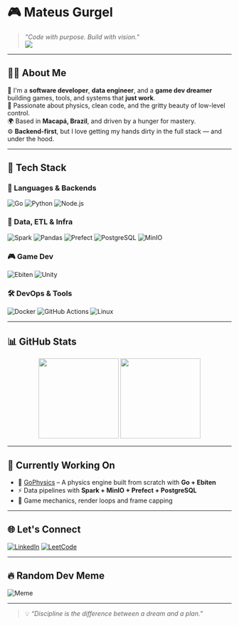 # 🎮 Mateus Gurgel

> _"Code with purpose. Build with vision."_  
> ![](https://quotes-github-readme.vercel.app/api?type=horizontal&theme=vue)
---

## 👨‍💻 About Me

🚀 I'm a **software developer**, **data engineer**, and a **game dev dreamer** building games, tools, and systems that **just work**.  
🧠 Passionate about physics, clean code, and the gritty beauty of low-level control.  
🌍 Based in **Macapá, Brazil**, and driven by a hunger for mastery.  
⚙️ **Backend-first**, but I love getting my hands dirty in the full stack — and under the hood.

---

## 🚀 Tech Stack

### 🔧 Languages & Backends
![Go](https://img.shields.io/badge/Go-00ADD8?style=for-the-badge&logo=go&logoColor=white)
![Python](https://img.shields.io/badge/Python-FFD43B?style=for-the-badge&logo=python&logoColor=blue)
![Node.js](https://img.shields.io/badge/Node.js-339933?style=for-the-badge&logo=nodedotjs&logoColor=white)

### 🧠 Data, ETL & Infra
![Spark](https://img.shields.io/badge/Apache%20Spark-E25A1C?style=for-the-badge&logo=apachespark&logoColor=white)
![Pandas](https://img.shields.io/badge/Pandas-150458?style=for-the-badge&logo=pandas&logoColor=white)
![Prefect](https://img.shields.io/badge/Prefect-000000?style=for-the-badge&logo=prefect&logoColor=white)
![PostgreSQL](https://img.shields.io/badge/PostgreSQL-316192?style=for-the-badge&logo=postgresql&logoColor=white)
![MinIO](https://img.shields.io/badge/MinIO-C00?style=for-the-badge&logo=minio&logoColor=white)

### 🎮 Game Dev
![Ebiten](https://img.shields.io/badge/Ebiten-Go%20Game%20Engine-00ADD8?style=for-the-badge&logo=go&logoColor=white)
![Unity](https://img.shields.io/badge/Unity-000?style=for-the-badge&logo=unity&logoColor=white)

### 🛠️ DevOps & Tools
![Docker](https://img.shields.io/badge/Docker-2496ED?style=for-the-badge&logo=docker&logoColor=white)
![GitHub Actions](https://img.shields.io/badge/GitHub%20Actions-2088FF?style=for-the-badge&logo=githubactions&logoColor=white)
![Linux](https://img.shields.io/badge/Linux-FCC624?style=for-the-badge&logo=linux&logoColor=black)

---

## 📊 GitHub Stats

<div align="center">
  <img src="https://github-readme-stats-sigma-five.vercel.app/api?username=MateusGurgel&show_icons=true&theme=midnight-purple&count_private=true&hide_border=true" height="180" />
  <img src="https://github-readme-stats.vercel.app/api/top-langs/?username=MateusGurgel&layout=compact&langs_count=12&theme=midnight-purple&hide_border=true" height="180" />
</div>

---

## 🎯 Currently Working On

- 🧩 [GoPhysics](https://github.com/MateusGurgel/GoPhysics) – A physics engine built from scratch with **Go + Ebiten**
- ⚡ Data pipelines with **Spark + MinIO + Prefect + PostgreSQL**
- 🧪 Game mechanics, render loops and frame capping

---

## 🌐 Let's Connect

[![LinkedIn](https://img.shields.io/badge/LinkedIn-%230077B5.svg?style=for-the-badge&logo=linkedin&logoColor=white)](https://www.linkedin.com/in/mateus-gurgel-554891238)
[![LeetCode](https://img.shields.io/badge/LeetCode-%23000000.svg?style=for-the-badge&logo=LeetCode&logoColor=%23FFA116)](https://leetcode.com/MateusGurgel/)

---

## 🔥 Random Dev Meme
![Meme](https://github.com/MateusGurgel/MateusGurgel/assets/your-image-path/your-meme.gif)

---

> 💡 *“Discipline is the difference between a dream and a plan.”*
